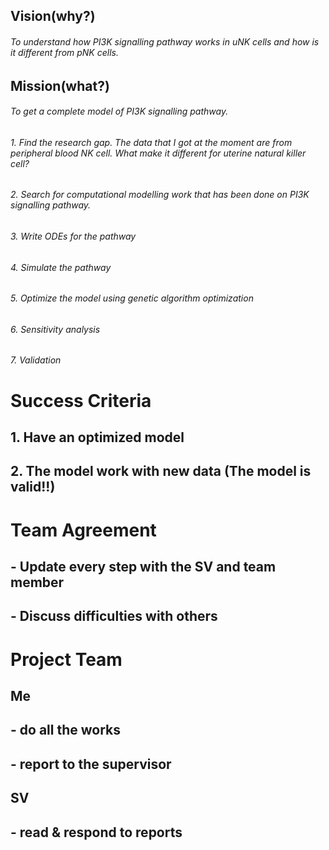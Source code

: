 ## Vision(why?)

###### To understand how PI3K signalling pathway works in uNK cells and how is it different from pNK cells.

## Mission(what?)

###### To get a complete model of PI3K signalling pathway.

###### 1. Find the research gap. The data that I got at the moment are from peripheral blood NK cell. What make it different for uterine natural killer cell?

###### 2. Search for computational modelling work that has been done on PI3K signalling pathway. 

###### 3. Write ODEs for the pathway

###### 4. Simulate the pathway

###### 5. Optimize the model using genetic algorithm optimization

###### 6. Sensitivity analysis

###### 7. Validation


# Success Criteria

## 1. Have an optimized model 

## 2. The model work with new data (The model is valid!!)


# Team Agreement

## - Update every step with the SV and team member

## - Discuss difficulties with others


  
# Project Team

## Me

## - do all the works

## - report to the supervisor

## SV

## - read & respond to reports
